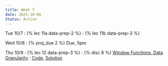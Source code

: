 ```yaml
---
title: Week 7
date: 2025-10-06
Status: Active
---
```


Tue 10/7
: {% lec 11a data-prep-2 %}
: {% lec 11b data-prep-3 %}


Wed 10/8
: {% proj_due 2 %} Due, 5pm

Thu 10/9
: {% lec 12 data-prep-3 %}
: {% disc 6 %} [Window Functions, Data Granularity](https://drive.google.com/file/d/1k5CmTywPUJMSNGnQU2Ae0VruGHbvfuDy/view?usp=sharing)
  : [Code](http://data101.datahub.berkeley.edu/hub/user-redirect/git-pull?repo=https%3A%2F%2Fgithub.com%2Fcal-data-eng%2Ffa25-materials&urlpath=tree%2Ffa25-materials%2Fdisc%2Fdisc06%2Fdisc06.ipynb&branch=main), [Solution](https://drive.google.com/file/d/1FXfqLvwsdWlRFmLBwj5qElYs20eyQ_TJ/view?usp=sharing)


